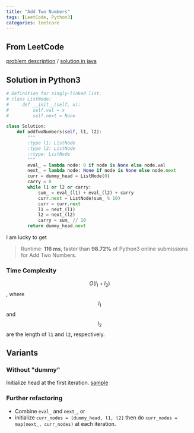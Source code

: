```yaml
---
title: "Add Two Numbers"
tags: [LeetCode, Python3]
categories: leetcore
---
```


## From LeetCode
[problem description](https://leetcode.com/problems/add-two-numbers/description/)
/
[solution in java](https://leetcode.com/problems/add-two-numbers/solution/)

## Solution in Python3
```python
# Definition for singly-linked list.
# class ListNode:
#     def __init__(self, x):
#         self.val = x
#         self.next = None

class Solution:
    def addTwoNumbers(self, l1, l2):
        """
        :type l1: ListNode
        :type l2: ListNode
        :rtype: ListNode
        """
        eval_ = lambda node: 0 if node is None else node.val
        next_ = lambda node: None if node is None else node.next
        curr = dummy_head = ListNode(0)  
        carry = 0
        while l1 or l2 or carry:
            sum_ = eval_(l1) + eval_(l2) + carry
            curr.next = ListNode(sum_ % 10)
            curr = curr.next
            l1 = next_(l1)
            l2 = next_(l2)
            carry = sum_ // 10
        return dummy_head.next
```
I am lucky to get
> Runtime: **116 ms**, faster than **98.72%** of Python3 online submissions for Add Two Numbers.

### Time Complexity
$$O(l_1 + l_2)$$, where $$l_1$$ and $$l_2$$ are the length of `l1` and `l2`, respectively.

## Variants

### Without "dummy"
Initialize head at the first iteration. [sample](https://www.geeksforgeeks.org/add-two-numbers-represented-by-linked-lists/)

### Further refactoring
- Combine `eval_` and `next_`, or
- initialize `curr_nodes = [dummy_head, l1, l2]` then do `curr_nodes = map(next_, curr_nodes)` at each iteration.